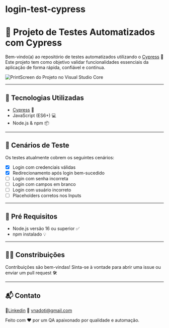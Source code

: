# login-test-cypress

# 🧪 Projeto de Testes Automatizados com Cypress

Bem-vindo(a) ao repositório de testes automatizados utilizando o [Cypress](https://www.cypress.io/) 🚀
Este projeto tem como objetivo validar funcionalidades essenciais da aplicação de forma rápida, confiável e contínua.


![PrintScreen do Projeto no Visual Studio Core](https://ibb.co/nMvfHv8T)

---

## 🧰 Tecnologias Utilizadas

- [Cypress](https://docs.cypress.io/) 🌿  
- JavaScript (ES6+) 💻  
- Node.js & npm 📦  

---

## 🧪 Cenários de Teste

Os testes atualmente cobrem os seguintes cenários:

- [x] Login com credenciais válidas
- [x] Redirecionamento após login bem-sucedido
- [ ] Login com senha incorreta
- [ ] Login com campos em branco
- [ ] Login com usuário incorreto
- [ ] Placeholders corretos nos Inputs

--- 

## 📝 Pré Requisitos 

- Node.js versão 16 ou superior ✅
- npm instalado 💡

--- 

## 🙋‍♂️ Constribuições

Contribuições são bem-vindas! Sinta-se à vontade para abrir uma issue ou enviar um pull request 🛠️

--- 

## 📬 Contato

🔗[Linkedin](https://www.linkedin.com/in/victornadoti/ )
📧 [vnadoti@gmail.com](mailto:vnadoti@gmail.com)

Feito com ❤️ por um QA apaixonado por qualidade e automação.
